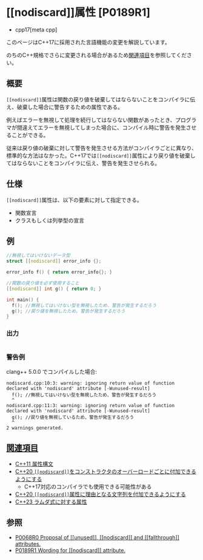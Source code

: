 # [[nodiscard]]属性 [P0189R1]
* cpp17[meta cpp]

<!-- start lang caution -->

このページはC++17に採用された言語機能の変更を解説しています。

のちのC++規格でさらに変更される場合があるため[関連項目](#relative_page)を参照してください。

<!-- last lang caution -->

## 概要

`[[nodiscard]]`属性は関数の戻り値を破棄してはならないことをコンパイラに伝え、破棄した場合に警告するための属性である。

例えばエラーを無視して処理を続行してはならない関数があったとき、プログラマが間違えてエラーを無視してしまった場合に、コンパイル時に警告を発生させることができる。

従来は戻り値の破棄に対して警告を発生させる方法がコンパイラごとに異なり、標準的な方法はなかった。C++17では`[[nodiscard]]`属性により戻り値を破棄してはならないことをコンパイラに伝え、警告を発生させられる。

## 仕様

`[[nodiscard]]`属性は、以下の要素に対して指定できる。

* 関数宣言
* クラスもしくは列挙型の宣言

## 例
```cpp example
//無視してはいけないデータ型
struct [[nodiscard]] error_info {};

error_info f() { return error_info{}; }

//関数の戻り値を必ず使用すること
[[nodiscard]] int g() { return 0; }

int main() {
  f(); //無視してはいけない型を無視したため、警告が発生するだろう
  g(); //戻り値を無視したため、警告が発生するだろう
}
```

### 出力
```
```

### 警告例
clang++ 5.0.0 でコンパイルした場合:
```
nodiscard.cpp:10:3: warning: ignoring return value of function declared with 'nodiscard' attribute [-Wunused-result]
  f(); //無視してはいけない型を無視したため、警告が発生するだろう
  ^
nodiscard.cpp:11:3: warning: ignoring return value of function declared with 'nodiscard' attribute [-Wunused-result]
  g(); //戻り値を無視しているため、警告が発生するだろう
  ^
2 warnings generated.
```

## <a id="relative-page" href="#relative-page">関連項目</a>
- [C++11 属性構文](/lang/cpp11/attributes.md)
- [C++20 `[[nodiscard]]`をコンストラクタのオーバーロードごとに付加できるようにする](/lang/cpp20/nodiscard_for_constructors.md)
    - C++17対応のコンパイラでも使用できる可能性がある
- [C++20 `[[nodiscard]]`属性に理由となる文字列を付加できるようにする](/lang/cpp20/nodiscard_should_have_a_reason.md)
- [C++23 ラムダ式に対する属性](/lang/cpp23/attributes_on_lambda_expressions.md)


## 参照
- [P0068R0 Proposal of &#91;&#91;unused&#93;&#93;, &#91;&#91;nodiscard&#93;&#93; and &#91;&#91;fallthrough&#93;&#93; attributes.](http://www.open-std.org/jtc1/sc22/wg21/docs/papers/2015/p0068r0.pdf)
- [P0189R1 Wording for [[nodiscard]] attribute.](http://www.open-std.org/jtc1/sc22/wg21/docs/papers/2016/p0189r1.pdf)